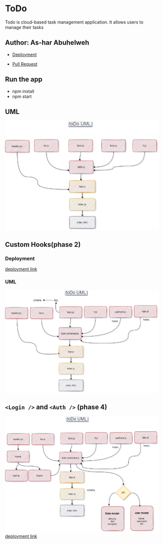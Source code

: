 # ToDo


Todo is cloud-based task management application. It allows users to manage their tasks
## Author: As-har Abuhelweh

* [Deployment](https://60d8fa75678fe044f9e7b5d7--clever-engelbart-3c51d3.netlify.app/)

* [Pull Request](https://github.com/asharabuhelweh/todo/pull/1)


## Run the app
* npm install
* npm start

## UML


![](./u.png)

## Custom Hooks(phase 2)
### Deployment

 [deployment link](https://maybe-tommorow-is-better.netlify.app/)


### UML

 ![uml](./uml2.png)


 ## `<Login />` and `<Auth />` (phase 4)
 ![](um.png)
 [deployment link](https://maybe-tommorow-is-better.netlify.app/)
